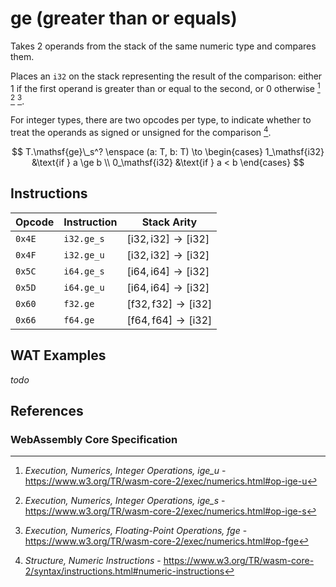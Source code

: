 
# ge (greater than or equals)

Takes 2 operands from the stack of the same numeric type and compares them.

Places an `i32` on the stack representing the result of the comparison: either 1 if the first operand is greater than or equal to the second, or 0 otherwise [^§4.3.2-ige-u] [^§4.3.2-ige-s] [^§4.3.3-fge].

For integer types, there are two opcodes per type, to indicate whether to treat the operands as signed or unsigned for the comparison [^§2.4.1].

$$
T.\mathsf{ge}\_s^? \enspace (a: T, b: T) \to \begin{cases}
  1_\mathsf{i32} &\text{if } a \ge b \\
  0_\mathsf{i32} &\text{if } a < b
\end{cases}
$$



## Instructions

| Opcode | Instruction | Stack Arity |
|--------|-------------|-----------|
| `0x4E` | `i32.ge_s`  | $[ \mathsf{i32}, \mathsf{i32} ] \to [ \mathsf{i32} ]$ |
| `0x4F` | `i32.ge_u`  | $[ \mathsf{i32}, \mathsf{i32} ] \to [ \mathsf{i32} ]$ |
| `0x5C` | `i64.ge_s`  | $[ \mathsf{i64}, \mathsf{i64} ] \to [ \mathsf{i32} ]$ |
| `0x5D` | `i64.ge_u`  | $[ \mathsf{i64}, \mathsf{i64} ] \to [ \mathsf{i32} ]$ |
| `0x60` | `f32.ge`    | $[ \mathsf{f32}, \mathsf{f32} ] \to [ \mathsf{i32} ]$ |
| `0x66` | `f64.ge`    | $[ \mathsf{f64}, \mathsf{f64} ] \to [ \mathsf{i32} ]$ |



## WAT Examples

_todo_


## References

### WebAssembly Core Specification

[^§2.4.1]: _Structure, Numeric Instructions_ - <https://www.w3.org/TR/wasm-core-2/syntax/instructions.html#numeric-instructions>
[^§4.3.2-ige-u]: _Execution, Numerics, Integer Operations, ige_u_ - <https://www.w3.org/TR/wasm-core-2/exec/numerics.html#op-ige-u>
[^§4.3.2-ige-s]: _Execution, Numerics, Integer Operations, ige_s_ - <https://www.w3.org/TR/wasm-core-2/exec/numerics.html#op-ige-s>
[^§4.3.3-fge]: _Execution, Numerics, Floating-Point Operations, fge_ - <https://www.w3.org/TR/wasm-core-2/exec/numerics.html#op-fge>

